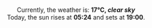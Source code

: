 <p  align="center"><br/>Currently, the weather is: <b> 17°C, <i>clear sky</i></b></br>Today, the sun rises at <b>05:24</b> and sets at <b>19:00</b>.</p>